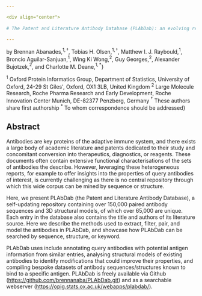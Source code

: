 ```yaml
---

<div align="center">    
 
# The Patent and Literature Antibody Database (PLAbDab): an evolving reference set of functionally diverse, literature-annotated antibody sequences and structures

---
```

    
by Brennan Abanades\,$^{1,\dagger}$, Tobias H. Olsen\,$^{1,\dagger}$, Matthew I. J. Raybould\,$^{1}$, Broncio Aguilar-Sanjuan\,$^{1}$, Wing Ki Wong\,$^{2}$, Guy Georges\,$^{2}$, Alexander Bujotzek\,$^{2}$, and Charlotte M. Deane\,$^{1,*}$}
    
$^{1}$ Oxford Protein Informatics Group, Department of Statistics, University of Oxford, 24-29 St Giles', Oxford, OX1 3LB, United Kingdom
$^{2}$ Large Molecule Research, Roche Pharma Research and Early Development, Roche Innovation Center Munich, DE-82377 Penzberg, Germany
$^{\dagger}$ These authors share first authorship
$^{*}$ To whom correspondence should be addressed}
    
</div>



## Abstract
Antibodies are key proteins of the adaptive immune system, and there exists a large body of academic literature and patents dedicated to their study and concomitant conversion into therapeutics, diagnostics, or reagents. These documents often contain extensive functional characterisations of the sets of antibodies the describe. However, leveraging these heterogeneous reports, for example to offer insights into the properties of query antibodies of interest, is currently challenging as there is no central repository through which this wide corpus can be mined by sequence or structure.

Here, we present PLAbDab (the Patent and Literature Antibody Database), a self-updating repository containing over 150,000 paired antibody sequences  and 3D structural models, of which over 65,000 are unique. Each entry in the database also contains the title and authors of its literature source. Here we describe the methods used to extract, filter, pair, and model the antibodies in PLAbDab, and showcase how PLAbDab can be searched by sequence, structure, or keyword.

PLAbDab uses include annotating query antibodies with potential antigen information from similar entries, analysing structural models of existing antibodies to identify modifications that could improve their properties, and compiling bespoke datasets of antibody sequences/structures known to bind to a specific antigen. PLAbDab is freely available via Github (https://github.com/brennanaba/PLAbDab.git) and as a searchable webserver (https://opig.stats.ox.ac.uk/webapps/plabdab/).

